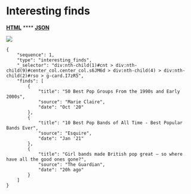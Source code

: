 # Interesting finds

[**HTML**](http://dev03.dev.ascentlab.io/serpapi/serpdata/dev/docs/mobile/features/interesting\_finds/sample.html) **** [**JSON**](http://dev03.dev.ascentlab.io/serpapi/serpdata/dev/docs/mobile/features/interesting\_finds/sample.json)

![](https://lh3.googleusercontent.com/qJZu7Ji-41d9U6HOyYx5fE8gNur-pM06ehFgkzoXrX8rSMBkXnK91qV0QLSOi3ZesCxi9QRgQ6jSuj\_bc5AmNczmg-hSfiOBurkGWA\_JxzRpy1tZYPLkcQkoVgPGPAQzWsWKXIo)

```
{
    "sequence": 1,
    "type": "interesting_finds",
    "_selector": "div:nth-child(1)#cnt > div:nth-child(9)#center_col.center_col.s6JM6d > div:nth-child(4) > div:nth-child(2)#rso > g-card.I7zR5",
    "finds": [
        {
            "title": "50 Best Pop Groups From the 1990s and Early 2000s",
            "source": "Marie Claire",
            "date": "Oct '20"
        },
        {
            "title": "10 Best Pop Bands of All Time - Best Popular Bands Ever",
            "source": "Esquire",
            "date": "Jan '21"
        },
        {
            "title": "​Girl bands made British pop great – so where have all the good ones gone?​",
            "source": "The Guardian",
            "date": "20h ago"
        }
    ]
}
```

